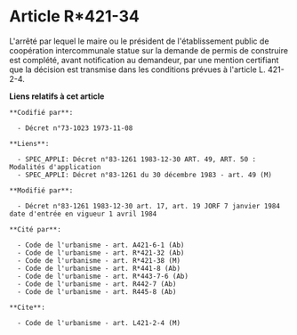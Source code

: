 # Article R*421-34

L'arrêté par lequel le maire ou le président de l'établissement public de coopération intercommunale statue sur la demande de
permis de construire est complété, avant notification au demandeur, par une mention certifiant que la décision est transmise
dans les conditions prévues à l'article L. 421-2-4.

**Liens relatifs à cet article**

	**Codifié par**:

	  - Décret n°73-1023 1973-11-08

	**Liens**:

	  - SPEC_APPLI: Décret n°83-1261 1983-12-30 ART. 49, ART. 50 : Modalités d'application
	  - SPEC_APPLI: Décret n°83-1261 du 30 décembre 1983 - art. 49 (M)

	**Modifié par**:

	  - Décret n°83-1261 1983-12-30 art. 17, art. 19 JORF 7 janvier 1984 date d'entrée en vigueur 1 avril 1984

	**Cité par**:

	  - Code de l'urbanisme - art. A421-6-1 (Ab)
	  - Code de l'urbanisme - art. R*421-32 (Ab)
	  - Code de l'urbanisme - art. R*421-38 (M)
	  - Code de l'urbanisme - art. R*441-8 (Ab)
	  - Code de l'urbanisme - art. R*443-7-6 (Ab)
	  - Code de l'urbanisme - art. R442-7 (Ab)
	  - Code de l'urbanisme - art. R445-8 (Ab)

	**Cite**:

	  - Code de l'urbanisme - art. L421-2-4 (M)
